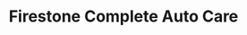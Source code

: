 ---
title: "Firestone Complete Auto Care"
url: /lemont/firestone-complete-auto-care/
shop: car repair
---